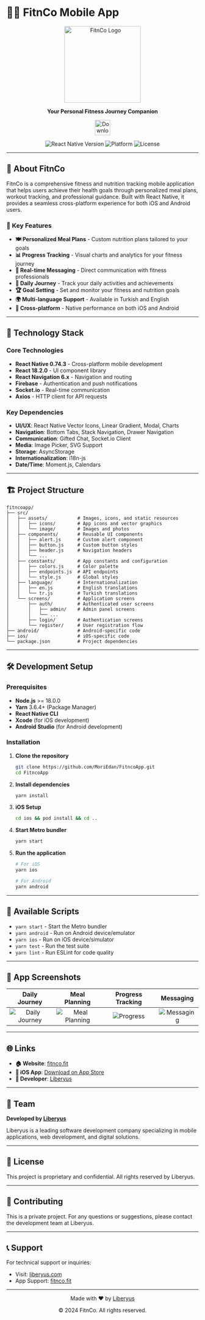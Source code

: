 # 🏃‍♀️ FitnCo Mobile App

<div align="center">
  <img src="https://fitnco.fit/assets/images/logo.png](https://fitnco.fit/wp-content/uploads/2022/10/Fitn-Co-Logo-Animasyon-Final.gif" alt="FitnCo Logo" width="200"/>
  
  <p align="center">
    <strong>Your Personal Fitness Journey Companion</strong>
  </p>
  
  <p align="center">
    <a href="https://apps.apple.com/tr/app/fitn-co/id1456247444?l=tr">
      <img src="https://developer.apple.com/app-store/marketing/guidelines/images/badge-download-on-the-app-store.svg" alt="Download on the App Store" height="40">
    </a>
  </p>
  
  <p align="center">
    <img src="https://img.shields.io/badge/React%20Native-0.74.3-61DAFB?style=for-the-badge&logo=react&logoColor=white" alt="React Native Version">
    <img src="https://img.shields.io/badge/Platform-iOS%20%7C%20Android-lightgrey?style=for-the-badge" alt="Platform">
    <img src="https://img.shields.io/badge/License-Private-red?style=for-the-badge" alt="License">
  </p>
</div>

---

## 📱 About FitnCo

FitnCo is a comprehensive fitness and nutrition tracking mobile application that helps users achieve their health goals through personalized meal plans, workout tracking, and professional guidance. Built with React Native, it provides a seamless cross-platform experience for both iOS and Android users.

### 🌟 Key Features

- **🍽️ Personalized Meal Plans** - Custom nutrition plans tailored to your goals
- **📊 Progress Tracking** - Visual charts and analytics for your fitness journey
- **💬 Real-time Messaging** - Direct communication with fitness professionals
- **📅 Daily Journey** - Track your daily activities and achievements
- **🏆 Goal Setting** - Set and monitor your fitness and nutrition goals
- **🌍 Multi-language Support** - Available in Turkish and English
- **📱 Cross-platform** - Native performance on both iOS and Android

---

## 🚀 Technology Stack

### Core Technologies
- **React Native 0.74.3** - Cross-platform mobile development
- **React 18.2.0** - UI component library
- **React Navigation 6.x** - Navigation and routing
- **Firebase** - Authentication and push notifications
- **Socket.io** - Real-time communication
- **Axios** - HTTP client for API requests

### Key Dependencies
- **UI/UX**: React Native Vector Icons, Linear Gradient, Modal, Charts
- **Navigation**: Bottom Tabs, Stack Navigation, Drawer Navigation
- **Communication**: Gifted Chat, Socket.io Client
- **Media**: Image Picker, SVG Support
- **Storage**: AsyncStorage
- **Internationalization**: i18n-js
- **Date/Time**: Moment.js, Calendars

---

## 🏗️ Project Structure

```
fitncoapp/
├── src/
│   ├── assets/           # Images, icons, and static resources
│   │   ├── icons/        # App icons and vector graphics
│   │   └── image/        # Images and photos
│   ├── components/       # Reusable UI components
│   │   ├── alert.js      # Custom alert component
│   │   ├── button.js     # Custom button styles
│   │   ├── header.js     # Navigation headers
│   │   └── ...
│   ├── constants/        # App constants and configuration
│   │   ├── colors.js     # Color palette
│   │   ├── endpoints.js  # API endpoints
│   │   └── style.js      # Global styles
│   ├── language/         # Internationalization
│   │   ├── en.js         # English translations
│   │   └── tr.js         # Turkish translations
│   └── screens/          # Application screens
│       ├── auth/         # Authenticated user screens
│       │   ├── admin/    # Admin panel screens
│       │   └── ...
│       ├── login/        # Authentication screens
│       └── register/     # User registration flow
├── android/              # Android-specific code
├── ios/                  # iOS-specific code
└── package.json          # Project dependencies
```

---

## 🛠️ Development Setup

### Prerequisites

- **Node.js** >= 18.0.0
- **Yarn** 3.6.4+ (Package Manager)
- **React Native CLI**
- **Xcode** (for iOS development)
- **Android Studio** (for Android development)

### Installation

1. **Clone the repository**
   ```bash
   git clone https://github.com/MoriEdan/FitncoApp.git
   cd FitncoApp
   ```

2. **Install dependencies**
   ```bash
   yarn install
   ```

3. **iOS Setup**
   ```bash
   cd ios && pod install && cd ..
   ```

4. **Start Metro bundler**
   ```bash
   yarn start
   ```

5. **Run the application**
   ```bash
   # For iOS
   yarn ios
   
   # For Android
   yarn android
   ```

---

## 📱 Available Scripts

- `yarn start` - Start the Metro bundler
- `yarn android` - Run on Android device/emulator
- `yarn ios` - Run on iOS device/simulator
- `yarn test` - Run the test suite
- `yarn lint` - Run ESLint for code quality

---

## 🎨 App Screenshots

| Daily Journey | Meal Planning | Progress Tracking | Messaging |
|:---:|:---:|:---:|:---:|
| ![Daily Journey](https://via.placeholder.com/200x400/FF6B6B/FFFFFF?text=Daily+Journey) | ![Meal Planning](https://via.placeholder.com/200x400/4ECDC4/FFFFFF?text=Meal+Planning) | ![Progress](https://via.placeholder.com/200x400/45B7D1/FFFFFF?text=Progress) | ![Messaging](https://via.placeholder.com/200x400/96CEB4/FFFFFF?text=Messaging) |

---

## 🌐 Links

- **🏠 Website**: [fitnco.fit](https://fitnco.fit/)
- **📱 iOS App**: [Download on App Store](https://apps.apple.com/tr/app/fitn-co/id1456247444?l=tr)
- **🏢 Developer**: [Liberyus](https://www.liberyus.com/)

---

## 👥 Team

**Developed by [Liberyus](https://www.liberyus.com/)**

Liberyus is a leading software development company specializing in mobile applications, web development, and digital solutions.

---

## 📄 License

This project is proprietary and confidential. All rights reserved by Liberyus.

---

## 🤝 Contributing

This is a private project. For any questions or suggestions, please contact the development team at Liberyus.

---

## 📞 Support

For technical support or inquiries:
- Visit: [liberyus.com](https://www.liberyus.com/)
- App Support: [fitnco.fit](https://fitnco.fit/)

---

<div align="center">
  <p>Made with ❤️ by <a href="https://www.liberyus.com/">Liberyus</a></p>
  <p>© 2024 FitnCo. All rights reserved.</p>
</div>

